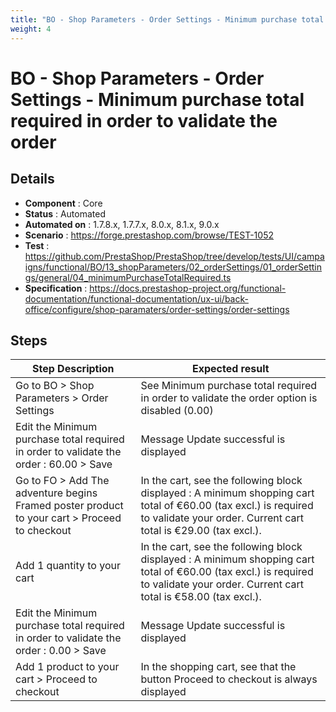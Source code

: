 ```yaml
---
title: "BO - Shop Parameters - Order Settings - Minimum purchase total required in order to validate the order"
weight: 4
---
```


# BO - Shop Parameters - Order Settings - Minimum purchase total required in order to validate the order
## Details
* **Component** : Core
* **Status** : Automated
* **Automated on** : 1.7.8.x, 1.7.7.x, 8.0.x, 8.1.x, 9.0.x
* **Scenario** : https://forge.prestashop.com/browse/TEST-1052
* **Test** : https://github.com/PrestaShop/PrestaShop/tree/develop/tests/UI/campaigns/functional/BO/13_shopParameters/02_orderSettings/01_orderSettings/general/04_minimumPurchaseTotalRequired.ts
* **Specification** : https://docs.prestashop-project.org/functional-documentation/functional-documentation/ux-ui/back-office/configure/shop-paramaters/order-settings/order-settings

## Steps
| Step Description | Expected result |
| ----- | ----- |
| Go to BO > Shop Parameters > Order Settings | See Minimum purchase total required in order to validate the order option is disabled (0.00) |
| Edit the Minimum purchase total required in order to validate the order : 60.00 > Save | Message Update successful is displayed |
| Go to FO > Add The adventure begins Framed poster product to your cart > Proceed to checkout | In the cart, see the following block displayed : A minimum shopping cart total of €60.00 (tax excl.) is required to validate your order. Current cart total is €29.00 (tax excl.). |
| Add 1 quantity to your cart | In the cart, see the following block displayed : A minimum shopping cart total of €60.00 (tax excl.) is required to validate your order. Current cart total is €58.00 (tax excl.). |
| Edit the Minimum purchase total required in order to validate the order : 0.00 > Save | Message Update successful is displayed |
| Add 1 product to your cart > Proceed to checkout | In the shopping cart, see that the button Proceed to checkout is always displayed |
